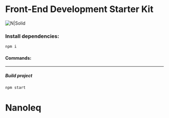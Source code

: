 # Front-End Development Starter Kit

![N|Solid](https://preview.ibb.co/kfum9K/slide_5.png)
### Install dependencies:

```bash
npm i
```

#### Commands:

------------


##### Build project
```bash
npm start
```

# Nanoleq
